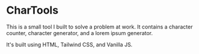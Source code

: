 # CharTools

This is a small tool I built to solve a problem at work. It contains a character counter, character generator, and a lorem ipsum generator.

It's built using HTML, Tailwind CSS, and Vanilla JS.
